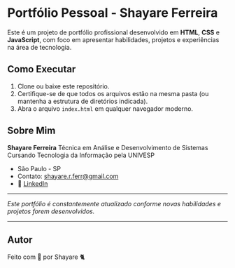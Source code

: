 # Portfólio Pessoal - Shayare Ferreira

Este é um projeto de portfólio profissional desenvolvido em **HTML**, **CSS** e **JavaScript**, com foco em apresentar habilidades, projetos e experiências na área de tecnologia.


## Como Executar

1. Clone ou baixe este repositório.
2. Certifique-se de que todos os arquivos estão na mesma pasta (ou mantenha a estrutura de diretórios indicada).
3. Abra o arquivo `index.html` em qualquer navegador moderno.


## Sobre Mim

**Shayare Ferreira**
Técnica em Análise e Desenvolvimento de Sistemas
Cursando Tecnologia da Informação pela UNIVESP
- São Paulo - SP
- Contato: [shayare.r.ferr@gmail.com](mailto:shayare.r.ferr@gmail.com)
- 🔗 [LinkedIn](https://www.linkedin.com/in/shayare-ferreira/)

---

 *Este portfólio é constantemente atualizado conforme novas habilidades e projetos forem desenvolvidos.*

---
## Autor

Feito com 💜 por Shayare 🐈
